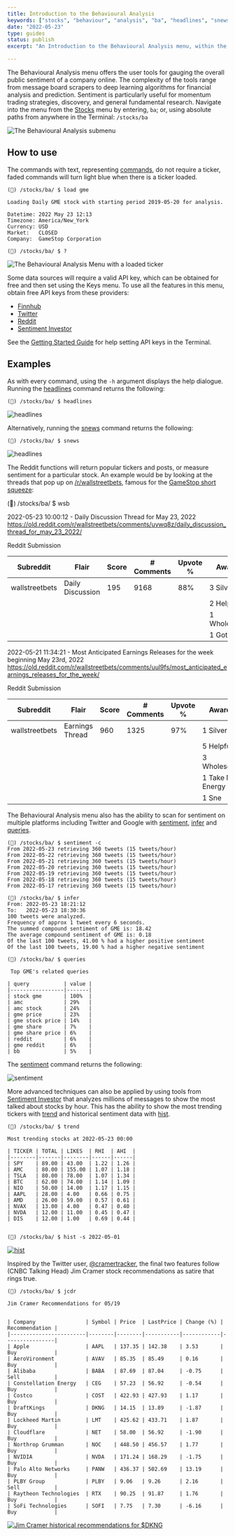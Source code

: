 ```yaml
---
title: Introduction to the Behavioural Analysis
keywords: ["stocks", "behaviour", "analysis", "ba", "headlines", "snews", "wsb", "watchlist", "popular", "spac", "trending", "stalking", "bullbear", "messages", "inter", "sentiment", "Google", "Twitter", "Reddit", "Stocktwits", "SentimentInvestor", "Cramer", "Jim", "mentions", "regions", "interest", "queries", "rise", "trend", "hist", "jcrd", "jctr"]
date: "2022-05-23"
type: guides
status: publish
excerpt: "An Introduction to the Behavioural Analysis menu, within the Stocks menu."

---
```


The Behavioural Analysis menu offers the user tools for gauging the overall
public sentiment of a company online. The complexity of the tools range from
message board scrapers to deep learning algorithms for financial analysis and
prediction. Sentiment is particularly useful for momentum trading strategies,
discovery, and general fundamental research. Navigate into the menu from the
<a href="https://openbb-finance.github.io/OpenBBTerminal/terminal/stocks/" target="_blank">Stocks</a>
menu by entering, `ba`; or, using absolute paths from anywhere in the Terminal:
`/stocks/ba`

<img alt="The Behavioural Analysis submenu" src="https://user-images.githubusercontent.com/46355364/170242317-ae66ed0b-f2e8-4304-9231-ea833d01e0e2.png"></img>

## How to use

The commands with text, representing
<a href="https://openbb-finance.github.io/OpenBBTerminal/#structure-of-the-openbb-terminal" target="_blank">commands</a>,
do not require a ticker, faded commands will turn light blue when there is a
ticker loaded.

```
(🦋) /stocks/ba/ $ load gme

Loading Daily GME stock with starting period 2019-05-20 for analysis.

Datetime: 2022 May 23 12:13
Timezone: America/New_York
Currency: USD
Market:   CLOSED
Company:  GameStop Corporation

(🦋) /stocks/ba/ $ ?
```

<img alt="The Behavioural Analysis Menu with a loaded ticker" src="https://user-images.githubusercontent.com/46355364/170242757-3e29f690-7d29-4fe2-9e14-889c43e3142e.png"></img>

Some data sources will require a valid API key, which can be obtained for free
and then set using the Keys menu. To use all the features in this menu, obtain
free API keys from these providers:

- <a href="https://finnhub.io/" target="_blank">Finnhub</a><br/>
- <a href="https://developer.twitter.com/" target="_blank">Twitter</a><br/>
- <a href="https://old.reddit.com/prefs/apps/" target="_blank">Reddit</a><br/>
- <a href="https://sentimentinvestor.com/" target="_blank">Sentiment
  Investor</a><br/>

See the
<a href="https://openbb-finance.github.io/OpenBBTerminal/terminal/#accessing-other-sources-of-data-via-api-keys" target="_blank">Getting
Started Guide</a> for help setting API keys in the Terminal.

## Examples

As with every command, using the `-h` argument displays the help dialogue.
Running the
<a href="https://openbb-finance.github.io/OpenBBTerminal/terminal/common/behavioural_analysis/headlines/" target="_blank">headlines</a>
command returns the following:

```
(🦋) /stocks/ba/ $ headlines
```

<img alt="headlines" src="https://user-images.githubusercontent.com/46355364/170244924-ffe6cd15-8d17-4690-bf44-d2b496dbc310.png"></img>

Alternatively, running the
<a href="https://openbb-finance.github.io/OpenBBTerminal/terminal/common/behavioural_analysis/snews/" target="_blank">snews</a>
command returns the following:

```
(🦋) /stocks/ba/ $ snews
```

<img alt="headlines" src="https://user-images.githubusercontent.com/46355364/170243359-9d1302f0-3394-4e05-8360-0e59a1cb6e54.png"></img>

The Reddit functions will return popular tickers and posts, or measure sentiment
for a particular stock. An example would be by looking at the threads that pop
up on
<a href="https://www.reddit.com/r/wallstreetbets/" target="_blank">/r/wallstreetbets</a>,
famous for the
<a href="https://en.wikipedia.org/wiki/R/wallstreetbets" target="_blank">GameStop
short squeeze</a>:

(🦋) /stocks/ba/ $ wsb

2022-05-23 10:00:12 - Daily Discussion Thread for May 23, 2022
https://old.reddit.com/r/wallstreetbets/comments/uvwq8z/daily_discussion_thread_for_may_23_2022/

Reddit Submission

| Subreddit      | Flair            | Score | # Comments | Upvote % | Awards      |
| -------------- | ---------------- | ----- | ---------- | -------- | ----------- |
| wallstreetbets | Daily Discussion | 195   | 9168       | 88%      | 3 Silver    |
|                |                  |       |            |          | 2 Helpful   |
|                |                  |       |            |          | 1 Wholesome |
|                |                  |       |            |          | 1 Got the   |

2022-05-21 11:34:21 - Most Anticipated Earnings Releases for the week beginning
May 23rd, 2022
https://old.reddit.com/r/wallstreetbets/comments/uul9fs/most_anticipated_earnings_releases_for_the_week/

Reddit Submission

| Subreddit      | Flair           | Score | # Comments | Upvote % | Awards           |
| -------------- | --------------- | ----- | ---------- | -------- | ---------------- |
| wallstreetbets | Earnings Thread | 960   | 1325       | 97%      | 1 Silver         |
|                |                 |       |            |          | 5 Helpful        |
|                |                 |       |            |          | 3 Wholesome      |
|                |                 |       |            |          | 1 Take My Energy |
|                |                 |       |            |          | 1 Sne            |

The Behavioural Analysis menu also has the ability to scan for sentiment on
multiple platforms including Twitter and Google with
<a href="https://openbb-finance.github.io/OpenBBTerminal/terminal/common/behavioural_analysis/sentiment/" target="_blank">sentiment</a>,
<a href="https://openbb-finance.github.io/OpenBBTerminal/terminal/common/behavioural_analysis/infer/" target="_blank">infer</a>
and
<a href="https://openbb-finance.github.io/OpenBBTerminal/terminal/common/behavioural_analysis/queries/" target="_blank">queries</a>.

```
(🦋) /stocks/ba/ $ sentiment -c
From 2022-05-23 retrieving 360 tweets (15 tweets/hour)
From 2022-05-22 retrieving 360 tweets (15 tweets/hour)
From 2022-05-21 retrieving 360 tweets (15 tweets/hour)
From 2022-05-20 retrieving 360 tweets (15 tweets/hour)
From 2022-05-19 retrieving 360 tweets (15 tweets/hour)
From 2022-05-18 retrieving 360 tweets (15 tweets/hour)
From 2022-05-17 retrieving 360 tweets (15 tweets/hour)

(🦋) /stocks/ba/ $ infer
From: 2022-05-23 18:21:12
To:   2022-05-23 18:30:36
100 tweets were analyzed.
Frequency of approx 1 tweet every 6 seconds.
The summed compound sentiment of GME is: 18.42
The average compound sentiment of GME is: 0.18
Of the last 100 tweets, 41.00 % had a higher positive sentiment
Of the last 100 tweets, 19.00 % had a higher negative sentiment

(🦋) /stocks/ba/ $ queries

 Top GME's related queries

| query           | value |
|-----------------|-------|
| stock gme       | 100%  |
| amc             | 29%   |
| amc stock       | 24%   |
| gme price       | 23%   |
| gme stock price | 14%   |
| gme share       | 7%    |
| gme share price | 6%    |
| reddit          | 6%    |
| gme reddit      | 6%    |
| bb              | 5%    |
```

The
<a href="https://openbb-finance.github.io/OpenBBTerminal/terminal/common/behavioural_analysis/sentiment/" target="_blank">sentiment</a>
command returns the following:

<img alt="sentiment" src="https://user-images.githubusercontent.com/46355364/170243539-1ea3fc6a-d7ec-4991-a6bb-ed5879753328.png"></img>

More advanced techniques can also be applied by using tools from
<a href="https://sentimentinvestor.com" target="_blank">Sentiment Investor</a>
that analyzes millions of messages to show the most talked about stocks by hour.
This has the ability to show the most trending tickers with
<a href="https://openbb-finance.github.io/OpenBBTerminal/terminal/common/behavioural_analysis/trend/" target="_blank">trend</a>
and historical sentiment data with
<a href="https://openbb-finance.github.io/OpenBBTerminal/terminal/common/behavioural_analysis/hist/" target="_blank">hist</a>.

```
(🦋) /stocks/ba/ $ trend

Most trending stocks at 2022-05-23 00:00

| TICKER | TOTAL | LIKES  | RHI  | AHI  |
|--------|-------|--------|------|------|
| SPY    | 89.00 | 43.00  | 1.22 | 1.26 |
| AMC    | 80.00 | 155.00 | 1.07 | 1.18 |
| TSLA   | 80.00 | 78.00  | 1.07 | 1.34 |
| BTC    | 62.00 | 74.00  | 1.14 | 1.09 |
| NIO    | 50.00 | 14.00  | 1.17 | 1.15 |
| AAPL   | 28.00 | 4.00   | 0.66 | 0.75 |
| AMD    | 26.00 | 59.00  | 0.57 | 0.61 |
| NVAX   | 13.00 | 4.00   | 0.47 | 0.40 |
| NVDA   | 12.00 | 11.00  | 0.45 | 0.47 |
| DIS    | 12.00 | 1.00   | 0.69 | 0.44 |


(🦋) /stocks/ba/ $ hist -s 2022-05-01
```

<a target="_blank" href="https://user-images.githubusercontent.com/46355364/170243719-fccf414b-3a89-4776-88de-e30f4eb34f89.png"><img alt="hist" src="https://user-images.githubusercontent.com/46355364/170243719-fccf414b-3a89-4776-88de-e30f4eb34f89.png"></img></a>

Inspired by the Twitter user,
<a href="https://twitter.com/CramerTracker" target="_blank">@cramertracker</a>,
the final two features follow (CNBC Talking Head) Jim Cramer stock
recommendations as satire that rings true.

```
(🦋) /stocks/ba/ $ jcdr

Jim Cramer Recommendations for 05/19


| Company                | Symbol | Price  | LastPrice | Change (%) | Recommendation |
|------------------------|--------|--------|-----------|------------|----------------|
| Apple                  | AAPL   | 137.35 | 142.38    | 3.53       | Buy            |
| AeroVironment          | AVAV   | 85.35  | 85.49     | 0.16       | Buy            |
| Alibaba                | BABA   | 87.69  | 87.04     | -0.75      | Sell           |
| Constellation Energy   | CEG    | 57.23  | 56.92     | -0.54      | Buy            |
| Costco                 | COST   | 422.93 | 427.93    | 1.17       | Buy            |
| DraftKings             | DKNG   | 14.15  | 13.89     | -1.87      | Buy            |
| Lockheed Martin        | LMT    | 425.62 | 433.71    | 1.87       | Buy            |
| Cloudflare             | NET    | 58.00  | 56.92     | -1.90      | Buy            |
| Northrop Grumman       | NOC    | 448.50 | 456.57    | 1.77       | Buy            |
| NVIDIA                 | NVDA   | 171.24 | 168.29    | -1.75      | Buy            |
| Palo Alto Networks     | PANW   | 436.37 | 502.69    | 13.19      | Buy            |
| PLBY Group             | PLBY   | 9.06   | 9.26      | 2.16       | Sell           |
| Raytheon Technologies  | RTX    | 90.25  | 91.87     | 1.76       | Buy            |
| SoFi Technologies      | SOFI   | 7.75   | 7.30      | -6.16      | Buy            |
```

<a target="_blank" href="https://user-images.githubusercontent.com/46355364/170243863-f95dc515-c0d7-4ede-964d-f6ba41aec743.png"><img alt="Jim Cramer historical recommendations for $DKNG" src="https://user-images.githubusercontent.com/46355364/170243863-f95dc515-c0d7-4ede-964d-f6ba41aec743.png"></img></a>
